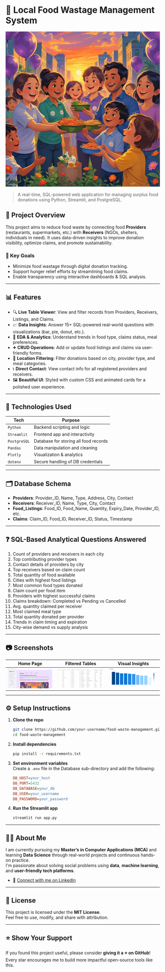 # 🥗 Local Food Wastage Management System
![Banner](./assets/intro.png)
> A real-time, SQL-powered web application for managing surplus food donations using Python, Streamlit, and PostgreSQL.

## 🚀 Project Overview

This project aims to reduce food waste by connecting food **Providers** (restaurants, supermarkets, etc.) with **Receivers** (NGOs, shelters, individuals in need). It uses data-driven insights to improve donation visibility, optimize claims, and promote sustainability.

### 🌱 Key Goals
- Minimize food wastage through digital donation tracking.
- Support hunger relief efforts by streamlining food claims.
- Enable transparency using interactive dashboards & SQL analysis.

---

## 📊 Features

- 🔍 **Live Table Viewer**: View and filter records from Providers, Receivers, Listings, and Claims.
- 📈 **Data Insights**: Answer 15+ SQL-powered real-world questions with visualizations (bar, pie, donut, etc.).
- 🧠 **EDA & Analytics**: Understand trends in food type, claims status, meal preferences.
- ➕ **CRUD Operations**: Add or update food listings and claims via user-friendly forms.
- 📍 **Location Filtering**: Filter donations based on city, provider type, and meal categories.
- 📞 **Direct Contact**: View contact info for all registered providers and receivers.
- 🖼️ **Beautiful UI**: Styled with custom CSS and animated cards for a polished user experience.

---

## 📂 Technologies Used

| Tech        | Purpose                                |
|-------------|----------------------------------------|
| `Python`    | Backend scripting and logic            |
| `Streamlit` | Frontend app and interactivity         |
| `PostgreSQL`| Database for storing all food records  |
| `Pandas`    | Data manipulation and cleaning         |
| `Plotly`    | Visualization & analytics    |
| `dotenv`    | Secure handling of DB credentials      |

---

## 🗂️ Database Schema

- **Providers**: Provider_ID, Name, Type, Address, City, Contact
- **Receivers**: Receiver_ID, Name, Type, City, Contact
- **Food_Listings**: Food_ID, Food_Name, Quantity, Expiry_Date, Provider_ID, etc.
- **Claims**: Claim_ID, Food_ID, Receiver_ID, Status, Timestamp

---

## ❓ SQL-Based Analytical Questions Answered

1. Count of providers and receivers in each city  
2. Top contributing provider types  
3. Contact details of providers by city  
4. Top receivers based on claim count  
5. Total quantity of food available  
6. Cities with highest food listings  
7. Most common food types donated  
8. Claim count per food item  
9. Providers with highest successful claims  
10. Claims breakdown: Completed vs Pending vs Cancelled  
11. Avg. quantity claimed per receiver  
12. Most claimed meal type  
13. Total quantity donated per provider  
14. Trends in claim timing and expiration  
15. City-wise demand vs supply analysis

---

## 📷 Screenshots

| Home Page | Filtered Tables | Visual Insights |
|-----------|------------------|------------------|
| ![Home](./assets/home.png) | ![Tables](./assets/table.png) | ![Charts](./assets/chart.png) |

---

## ⚙️ Setup Instructions

1. **Clone the repo**
   ```bash
   git clone https://github.com/your-username/food-waste-management.git
   cd food-waste-management
   ```

2. **Install dependencies**
   ```bash
   pip install -r requirements.txt
   ```

3. **Set environment variables**  
   Create a `.env` file in the Database sub-directory and add the following:

   ```ini
   DB_HOST=your_host
   DB_PORT=5432
   DB_DATABASE=your_db
   DB_USER=your_username
   DB_PASSWORD=your_password
   ```

4. **Run the Streamlit app**
   ```bash
   streamlit run app.py
   ```

---

## 🙋‍♀️ About Me

I am currently pursuing my **Master’s in Computer Applications (MCA)** and learning **Data Science** through real-world projects and continuous hands-on practice.  
I'm passionate about solving social problems using **data**, **machine learning**, and **user-friendly tech platforms**.

- 🔗 [Connect with me on LinkedIn](https://www.linkedin.com/in/gayathri-s-423a3a362/)


---

## 📄 License

This project is licensed under the **MIT License**.  
Feel free to use, modify, and share with attribution.

---

## ⭐️ Show Your Support

If you found this project useful, please consider **giving it a ⭐️ on GitHub**!  
Every star encourages me to build more impactful open-source tools like this.


